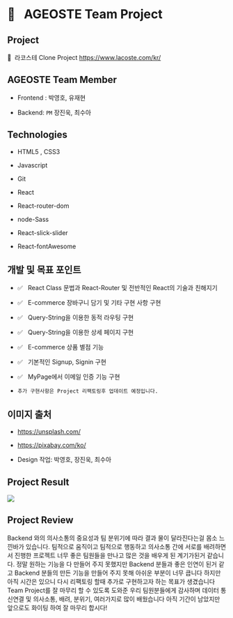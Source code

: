 # 🐊 &nbsp; AGEOSTE Team Project

## Project

🐊&nbsp;&nbsp;라코스테 Clone Project https://www.lacoste.com/kr/<br/>


## AGEOSTE Team Member
* Frontend : 박영호, 유재현

* Backend:  `PM` 장진욱, 최수아

## Technologies 

* HTML5 , CSS3

* Javascript 

* Git

* React

* React-router-dom

* node-Sass

* React-slick-slider 

* React-fontAwesome

## 개발 및 목표 포인트

- ✅&nbsp;&nbsp; React Class 문법과 React-Router 및 전반적인 React의 기술과 친해지기

- ✅&nbsp;&nbsp; E-commerce 장바구니 담기 및 기타 구현 사항 구현 

- ✅&nbsp;&nbsp; Query-String을 이용한 동적 라우팅 구현 

- ✅&nbsp;&nbsp; Query-String을 이용한 상세 페이지 구현

- ✅&nbsp;&nbsp; E-commerce 상품 별점 기능

- ✅&nbsp;&nbsp; 기본적인 Signup, Signin 구현

- ✅&nbsp;&nbsp; MyPage에서 이메일 인증 기능 구현

- `추가 구현사항은 Project 리팩토링후 업데이트 예정입니다.`

## 이미지 출처

* https://unsplash.com/

* https://pixabay.com/ko/

* Design 작업: 박영호, 장진욱, 최수아



## Project Result
<a href='https://www.youtube.com/watch?v=AaLQSa29Ias'>
  <img src='https://user-images.githubusercontent.com/45556052/111762046-e53f0b80-88e3-11eb-9f9e-49717a176876.png' />
  </a>


## Project Review
Backend 와의 의사소통의 중요성과 팀 분위기에 따라 결과 물이 달라진다는걸 몸소 느낀바가 있습니다. 팀적으로 움직이고 팀적으로 행동하고 의사소통 간에 서로를 배려하면서 진행한 프로젝트 너무 좋은 팀원들을 만나고 많은 것을 배우게 된 계기가된거 같습니다. 정말 원하는 기능을 다 만들어 주지 못했지만 Backend 분들과 좋은 인연이 된거 같고 Backend 분들의 만든 기능을 만들어 주지 못해 아쉬운 부분이 너무 큽니다 하지만 아직 시간은 있으니 다시 리팩토링 할때 추가로 구현하고자 하는 목표가 생겼습니다 Team Project를 잘 마무리 할 수 있도록 도와준 우리 팀원분들에게 감사하며 데이터 통신연결 및 의사소통, 배려, 분위기, 여러가지로 많이 배웠습니다 아직 기간이 남았지만 앞으로도 화이팅 하여 잘 마무리 합시다!



